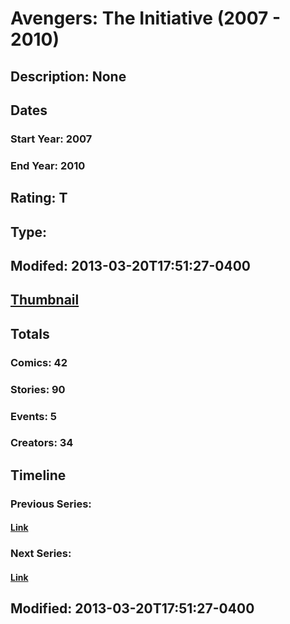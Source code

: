# Avengers: The Initiative (2007 - 2010)
## Description: None
## Dates
### Start Year: 2007
### End Year: 2010
## Rating: T
## Type: 
## Modifed: 2013-03-20T17:51:27-0400
## [Thumbnail](http://i.annihil.us/u/prod/marvel/i/mg/5/a0/514a2ed3302f5.jpg)
## Totals
### Comics: 42
### Stories: 90
### Events: 5
### Creators: 34
## Timeline
### Previous Series: 
#### [Link]()
### Next Series: 
#### [Link]()
## Modified: 2013-03-20T17:51:27-0400